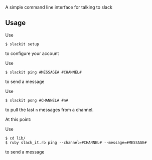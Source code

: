 A simple command line interface for talking to slack

## Usage

Use

    $ slackit setup
    
to configure your account


Use

    $ slackit ping #MESSAGE# #CHANNEL#
    
to send a message


Use 

    $ slackit pong #CHANNEL# #n# 
    
to pull the last `n` messages from a channel.


At this point:

Use

    $ cd lib/
    $ ruby slack_it.rb ping --channel=#CHANNEL# --message=#MESSAGE#

to send a message